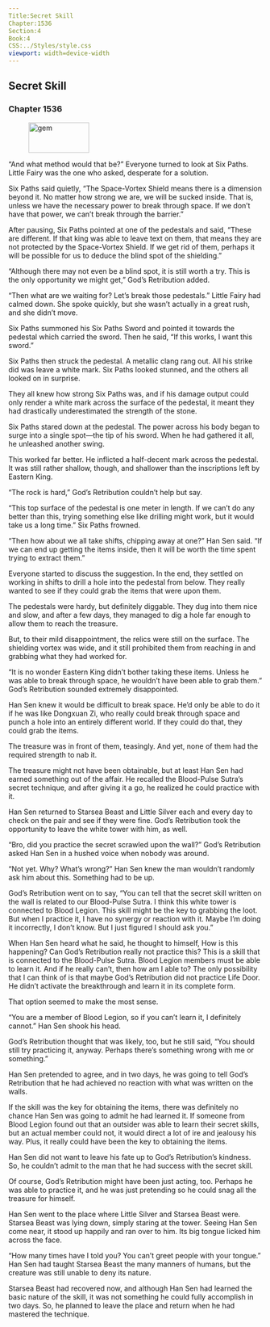 ```yaml
---
Title:Secret Skill 
Chapter:1536 
Section:4 
Book:4 
CSS:../Styles/style.css 
viewport: width=device-width
---
```

  
## Secret Skill
### Chapter 1536
  
<figure>
	<img src="../Images/gem.gif" alt="gem" id="gem" width="120" height="60" />
</figure>
  

  
“And what method would that be?” Everyone turned to look at Six Paths. Little Fairy was the one who asked, desperate for a solution.

Six Paths said quietly, “The Space-Vortex Shield means there is a dimension beyond it. No matter how strong we are, we will be sucked inside. That is, unless we have the necessary power to break through space. If we don’t have that power, we can’t break through the barrier.”

After pausing, Six Paths pointed at one of the pedestals and said, “These are different. If that king was able to leave text on them, that means they are not protected by the Space-Vortex Shield. If we get rid of them, perhaps it will be possible for us to deduce the blind spot of the shielding.”

“Although there may not even be a blind spot, it is still worth a try. This is the only opportunity we might get,” God’s Retribution added.

“Then what are we waiting for? Let’s break those pedestals.” Little Fairy had calmed down. She spoke quickly, but she wasn’t actually in a great rush, and she didn’t move.

Six Paths summoned his Six Paths Sword and pointed it towards the pedestal which carried the sword. Then he said, “If this works, I want this sword.”

Six Paths then struck the pedestal. A metallic clang rang out. All his strike did was leave a white mark. Six Paths looked stunned, and the others all looked on in surprise.

They all knew how strong Six Paths was, and if his damage output could only render a white mark across the surface of the pedestal, it meant they had drastically underestimated the strength of the stone.

Six Paths stared down at the pedestal. The power across his body began to surge into a single spot—the tip of his sword. When he had gathered it all, he unleashed another swing.

This worked far better. He inflicted a half-decent mark across the pedestal. It was still rather shallow, though, and shallower than the inscriptions left by Eastern King.

“The rock is hard,” God’s Retribution couldn’t help but say.

“This top surface of the pedestal is one meter in length. If we can’t do any better than this, trying something else like drilling might work, but it would take us a long time.” Six Paths frowned.

“Then how about we all take shifts, chipping away at one?” Han Sen said. “If we can end up getting the items inside, then it will be worth the time spent trying to extract them.”

Everyone started to discuss the suggestion. In the end, they settled on working in shifts to drill a hole into the pedestal from below. They really wanted to see if they could grab the items that were upon them.

The pedestals were hardy, but definitely diggable. They dug into them nice and slow, and after a few days, they managed to dig a hole far enough to allow them to reach the treasure.

But, to their mild disappointment, the relics were still on the surface. The shielding vortex was wide, and it still prohibited them from reaching in and grabbing what they had worked for.

“It is no wonder Eastern King didn’t bother taking these items. Unless he was able to break through space, he wouldn’t have been able to grab them.” God’s Retribution sounded extremely disappointed.

Han Sen knew it would be difficult to break space. He’d only be able to do it if he was like Dongxuan Zi, who really could break through space and punch a hole into an entirely different world. If they could do that, they could grab the items.

The treasure was in front of them, teasingly. And yet, none of them had the required strength to nab it.

The treasure might not have been obtainable, but at least Han Sen had earned something out of the affair. He recalled the Blood-Pulse Sutra’s secret technique, and after giving it a go, he realized he could practice with it.

Han Sen returned to Starsea Beast and Little Silver each and every day to check on the pair and see if they were fine. God’s Retribution took the opportunity to leave the white tower with him, as well.

“Bro, did you practice the secret scrawled upon the wall?” God’s Retribution asked Han Sen in a hushed voice when nobody was around.

“Not yet. Why? What’s wrong?” Han Sen knew the man wouldn’t randomly ask him about this. Something had to be up.

God’s Retribution went on to say, “You can tell that the secret skill written on the wall is related to our Blood-Pulse Sutra. I think this white tower is connected to Blood Legion. This skill might be the key to grabbing the loot. But when I practice it, I have no synergy or reaction with it. Maybe I’m doing it incorrectly, I don’t know. But I just figured I should ask you.”

When Han Sen heard what he said, he thought to himself, How is this happening? Can God’s Retribution really not practice this? This is a skill that is connected to the Blood-Pulse Sutra. Blood Legion members must be able to learn it. And if he really can’t, then how am I able to? The only possibility that I can think of is that maybe God’s Retribution did not practice Life Door. He didn’t activate the breakthrough and learn it in its complete form.

That option seemed to make the most sense.

“You are a member of Blood Legion, so if you can’t learn it, I definitely cannot.” Han Sen shook his head.

God’s Retribution thought that was likely, too, but he still said, “You should still try practicing it, anyway. Perhaps there’s something wrong with me or something.”

Han Sen pretended to agree, and in two days, he was going to tell God’s Retribution that he had achieved no reaction with what was written on the walls.

If the skill was the key for obtaining the items, there was definitely no chance Han Sen was going to admit he had learned it. If someone from Blood Legion found out that an outsider was able to learn their secret skills, but an actual member could not, it would direct a lot of ire and jealousy his way. Plus, it really could have been the key to obtaining the items.

Han Sen did not want to leave his fate up to God’s Retribution’s kindness. So, he couldn’t admit to the man that he had success with the secret skill.

Of course, God’s Retribution might have been just acting, too. Perhaps he was able to practice it, and he was just pretending so he could snag all the treasure for himself.

Han Sen went to the place where Little Silver and Starsea Beast were. Starsea Beast was lying down, simply staring at the tower. Seeing Han Sen come near, it stood up happily and ran over to him. Its big tongue licked him across the face.

“How many times have I told you? You can’t greet people with your tongue.” Han Sen had taught Starsea Beast the many manners of humans, but the creature was still unable to deny its nature.

Starsea Beast had recovered now, and although Han Sen had learned the basic nature of the skill, it was not something he could fully accomplish in two days. So, he planned to leave the place and return when he had mastered the technique.